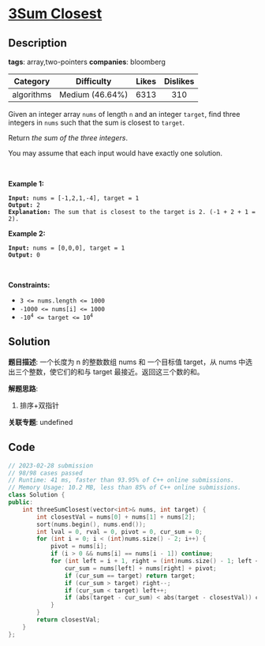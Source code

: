 # [3Sum Closest](https://leetcode.com/problems/3sum-closest/description/)

## Description

**tags**: array,two-pointers
**companies**: bloomberg

|  Category  |   Difficulty    | Likes | Dislikes |
| :--------: | :-------------: | :---: | :------: |
| algorithms | Medium (46.64%) | 6313  |   310    |

<p>Given an integer array <code>nums</code> of length <code>n</code> and an integer <code>target</code>, find three integers in <code>nums</code> such that the sum is closest to <code>target</code>.</p>

<p>Return <em>the sum of the three integers</em>.</p>

<p>You may assume that each input would have exactly one solution.</p>

<p>&nbsp;</p>
<p><strong>Example 1:</strong></p>

<pre><code><strong>Input:</strong> nums = [-1,2,1,-4], target = 1
<strong>Output:</strong> 2
<strong>Explanation:</strong> The sum that is closest to the target is 2. (-1 + 2 + 1 = 2).</code></pre>

<p><strong>Example 2:</strong></p>

<pre><code><strong>Input:</strong> nums = [0,0,0], target = 1
<strong>Output:</strong> 0</code></pre>

<p>&nbsp;</p>
<p><strong>Constraints:</strong></p>

<ul>
  <li><code>3 &lt;= nums.length &lt;= 1000</code></li>
  <li><code>-1000 &lt;= nums[i] &lt;= 1000</code></li>
  <li><code>-10<sup>4</sup> &lt;= target &lt;= 10<sup>4</sup></code></li>
</ul>

## Solution

**题目描述**: 一个长度为 n 的整数数组 nums 和 一个目标值 target，从 nums 中选出三个整数，使它们的和与 target 最接近。返回这三个数的和。

**解题思路**:

1. 排序+双指针

**关联专题**: undefined

## Code

```cpp
// 2023-02-28 submission
// 98/98 cases passed
// Runtime: 41 ms, faster than 93.95% of C++ online submissions.
// Memory Usage: 10.2 MB, less than 85% of C++ online submissions.
class Solution {
public:
    int threeSumClosest(vector<int>& nums, int target) {
        int closestVal = nums[0] + nums[1] + nums[2];
        sort(nums.begin(), nums.end());
        int lval = 0, rval = 0, pivot = 0, cur_sum = 0;
        for (int i = 0; i < (int)nums.size() - 2; i++) {
            pivot = nums[i];
            if (i > 0 && nums[i] == nums[i - 1]) continue;
            for (int left = i + 1, right = (int)nums.size() - 1; left < right;) {
                cur_sum = nums[left] + nums[right] + pivot;
                if (cur_sum == target) return target;
                if (cur_sum > target) right--;
                if (cur_sum < target) left++;
                if (abs(target - cur_sum) < abs(target - closestVal)) closestVal = cur_sum;
            }
        }
        return closestVal;
    }
};
```
